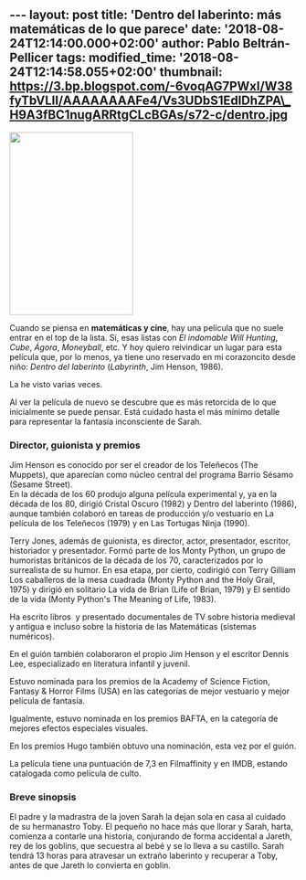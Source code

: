 --- layout: post title: 'Dentro del laberinto: más matemáticas de lo que
parece' date: '2018-08-24T12:14:00.000+02:00' author: Pablo
Beltrán-Pellicer tags: modified\_time: '2018-08-24T12:14:58.055+02:00'
thumbnail:
https://3.bp.blogspot.com/-6voqAG7PWxI/W38fyTbVLII/AAAAAAAAFe4/Vs3UDbS1EdIDhZPA\_H9A3fBC1nugARRtgCLcBGAs/s72-c/dentro.jpg
---

[<img src="https://3.bp.blogspot.com/-6voqAG7PWxI/W38fyTbVLII/AAAAAAAAFe4/Vs3UDbS1EdIDhZPA_H9A3fBC1nugARRtgCLcBGAs/s320/dentro.jpg" width="216" height="320" />](https://3.bp.blogspot.com/-6voqAG7PWxI/W38fyTbVLII/AAAAAAAAFe4/Vs3UDbS1EdIDhZPA_H9A3fBC1nugARRtgCLcBGAs/s1600/dentro.jpg)

Cuando se piensa en **matemáticas y cine**, hay una película que no
suele entrar en el top de la lista. Sí, esas listas con *El indomable
Will Hunting*, *Cube*, *Ágora*, *Moneyball*, etc. Y hoy quiero
reivindicar un lugar para esta película que, por lo menos, ya tiene uno
reservado en mi corazoncito desde niño: *Dentro del laberinto*
(*Labyrinth*, Jim Henson, 1986).  
  
La he visto varias veces.  
  
Al ver la película de nuevo se descubre que es más retorcida de lo que
inicialmente se puede pensar. Está cuidado hasta el más mínimo detalle
para representar la fantasía inconsciente de Sarah.  

### Director, guionista y premios

Jim Henson es conocido por ser el creador de los Teleñecos (The
Muppets), que aparecían como núcleo central del programa Barrio Sésamo
(Sesame Street).  
En la década de los 60 produjo alguna película experimental y, ya en la
década de los 80, dirigió Cristal Oscuro (1982) y Dentro del laberinto
(1986), aunque también colaboró en tareas de producción y/o vestuario en
La película de los Teleñecos (1979) y en Las Tortugas Ninja (1990).  

  

Terry Jones, además de guionista, es director, actor, presentador,
escritor, historiador y presentador. Formó parte de los Monty Python, un
grupo de humoristas británicos de la década de los 70, caracterizados
por lo surrealista de su humor. En esa etapa, por cierto, codirigió con
Terry Gilliam Los caballeros de la mesa cuadrada (Monty Python and the
Holy Grail, 1975) y dirigió en solitario La vida de Brian (Life of
Brian, 1979) y El sentido de la vida (Monty Python's The Meaning of
Life, 1983).

Ha escrito libros  y presentado documentales de TV sobre historia
medieval y antigua e incluso sobre la historia de las Matemáticas
(sistemas numéricos).

  

En el guión también colaboraron el propio Jim Henson y el escritor
Dennis Lee, especializado en literatura infantil y juvenil.

  

Estuvo nominada para los premios de la Academy of Science Fiction,
Fantasy & Horror Films (USA) en las categorías de mejor vestuario y
mejor película de fantasía.

  

Igualmente, estuvo nominada en los premios BAFTA, en la categoría de
mejores efectos especiales visuales.

  

En los premios Hugo también obtuvo una nominación, esta vez por el
guión.

  

La película tiene una puntuación de 7,3 en Filmaffinity y en IMDB,
estando catalogada como película de culto.

  

  
  

### Breve sinopsis

El padre y la madrastra de la joven Sarah la dejan sola en casa al
cuidado de su hermanastro Toby. El pequeño no hace más que llorar y
Sarah, harta, comienza a contarle una historia, conjurando de forma
accidental a Jareth, rey de los goblins, que secuestra al bebé y se lo
lleva a su castillo. Sarah tendrá 13 horas para atravesar un extraño
laberinto y recuperar a Toby, antes de que Jareth lo convierta en
goblin.  
  
  
